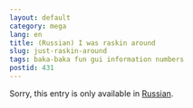 ```yaml
---
layout: default
category: mega
lang: en
title: (Russian) I was raskin around
slug: just-raskin-around
tags: baka-baka fun gui information numbers 
postid: 431
---
```

<p>Sorry, this entry is only available in <a href="/mega/export/getposts.php">Russian</a>.</p>